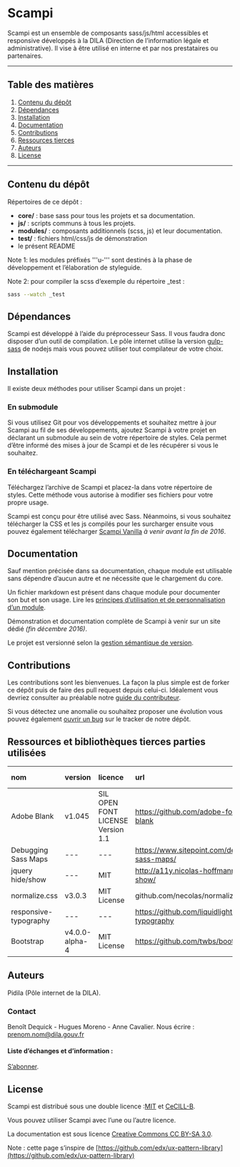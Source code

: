 # Scampi #

Scampi est un ensemble de composants sass/js/html accessibles et responsive développés à la DILA (Direction de l’information légale et administrative). Il vise à être utilisé en interne et par nos prestataires ou partenaires.

- - -

## Table des matières

1. [Contenu du dépôt](#contenu-du-d%C3%A9p%C3%B4t)
2. [Dépendances](#d%C3%A9pendances)
3. [Installation](#installation)
4. [Documentation](#documentation)
5. [Contributions](#contributions)
6. [Ressources tierces](#ressources-et-biblioth%C3%A8ques-tierces-parties-utilis%C3%A9es)
7. [Auteurs](#auteurs)
8. [License](#license)

- - -

## Contenu du dépôt

Répertoires de ce dépôt :

* **core/** : base sass pour tous les projets et sa documentation.
* **js/** : scripts communs à tous les projets.
* **modules/** : composants additionnels (scss, js) et leur documentation.
* **test/** : fichiers html/css/js de démonstration
* le présent README

Note 1: les modules préfixés '''u-''' sont destinés à la phase de développement et l’élaboration de styleguide.

Note 2: pour compiler la scss d’exemple du répertoire _test :

```bash
sass --watch _test
```

## Dépendances

Scampi est développé à l’aide du préprocesseur Sass. Il vous faudra donc disposer d’un outil de compilation. Le pôle internet utilise la version [gulp-sass](https://www.npmjs.com/package/gulp-sass) de nodejs mais vous pouvez utiliser tout compilateur de votre choix.

## Installation

Il existe deux méthodes pour utiliser Scampi dans un projet :

### En submodule

Si vous utilisez Git pour vos développements et souhaitez mettre à jour Scampi au fil de ses développements, ajoutez Scampi à votre projet en déclarant un submodule au sein de votre répertoire de styles. Cela permet d’être informé des mises à jour de Scampi et de les récupérer si vous le souhaitez.

### En téléchargeant Scampi

Téléchargez l’archive de Scampi et placez-la dans votre répertoire de styles. Cette méthode vous autorise à modifier ses fichiers pour votre propre usage.

Scampi est conçu pour être utilisé avec Sass. Néanmoins, si vous souhaitez télécharger la CSS et les js compilés pour les surcharger ensuite vous pouvez également télécharger [Scampi Vanilla]() *à venir avant la fin de 2016*.


## Documentation

Sauf mention précisée dans sa documentation, chaque module est utilisable sans dépendre d’aucun autre et ne nécessite que le chargement du core.

Un fichier markdown est présent dans chaque module pour documenter son but et son usage. Lire les [principes d’utilisation et de personnalisation d’un module](modules/README.md).

Démonstration et documentation complète de Scampi à venir sur un site dédié *(fin décembre 2016)*.

Le projet est versionné selon la [gestion sémantique de version](http://semver.org/lang/fr/).


## Contributions

Les contributions sont les bienvenues. La façon la plus simple est de forker ce dépôt puis de faire des pull request depuis celui-ci. Idéalement vous devriez consulter au préalable notre [guide du contributeur](https://gitlab.com/pidila/scampi/blob/master/CONTRIBUTING.md).

Si vous détectez une anomalie ou souhaitez proposer une évolution vous pouvez également [ouvrir un bug](https://gitlab.com/pidila/scampi/issues) sur le tracker de notre dépôt.

## Ressources et bibliothèques tierces parties utilisées

| nom  | version | licence | url | informations complémentaires |
| :--- | :------ | :------ | :-- | :-----
| Adobe Blank | v1.045 | SIL OPEN FONT LICENSE Version 1.1 | https://github.com/adobe-fonts/adobe-blank | 
| Debugging Sass Maps | --- | --- | https://www.sitepoint.com/debugging-sass-maps/ |
| jquery hide/show | --- | MIT | http://a11y.nicolas-hoffmann.net/hide-show/ |
| normalize.css | v3.0.3 | MIT License | github.com/necolas/normalize.css | 
| responsive-typography | --- | --- | https://github.com/liquidlight/responsive-typography | 
| Bootstrap | v4.0.0-alpha-4 | MIT License | https://github.com/twbs/bootstrap | 


## Auteurs

Pidila (Pôle internet de la DILA).

### Contact

Benoît Dequick - Hugues Moreno - Anne Cavalier. Nous écrire : prenom.nom@dila.gouv.fr

#### Liste d’échanges et d’information :

[S’abonner](https://framalistes.org/sympa/subscribe/pidila-tools).

## License

Scampi est distribué sous une double licence :[MIT](https://gitlab.com/pidila/scampi/blob/master/LICENCE-MIT.md) et [CeCILL-B](http://www.cecill.info/licences/Licence_CeCILL-B_V1-fr.html).

Vous pouvez utiliser Scampi avec l’une ou l’autre licence.

La documentation est sous licence [Creative Commons CC BY-SA 3.0](https://creativecommons.org/licenses/by-sa/3.0/fr/).



Note : cette page s’inspire de [https://github.com/edx/ux-pattern-library](https://github.com/edx/ux-pattern-library)

